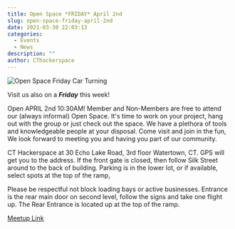 ```yaml
---
title: Open Space *FRIDAY* April 2nd
slug: open-space-friday-april-2nd
date: 2021-03-30 22:03:13
categories:
  - Events
  - News
description: ""
author: CThackerspace
---
```



![Open Space Friday Car Turning](/uploads/2021/03/open-space-friday-car-turning.jpg)

Visit us also on a **_Friday_** this week!

Open APRIL 2nd 10:30AM! Member and Non-Members are free to attend our (always informal) Open Space. It's time to work on your project, hang out with the group or just check out the space. We have a plethora of tools and knowledgeable people at your disposal. Come visit and join in the fun, We look forward to meeting you and having you part of our community.

CT Hackerspace at 30 Echo Lake Road, 3rd floor Watertown, CT. GPS will get you to the address. If the front gate is closed, then follow Silk Street around to the back of building. Parking is in the lower lot, or if available, select spots at the top of the ramp,

Please be respectful not block loading bays or active businesses. Entrance is the rear main door on second level, follow the signs and take one flight up. The Rear Entrance is located up at the top of the ramp.

[Meetup Link](https://www.meetup.com/CT-Hackerspace/events/277271897)
